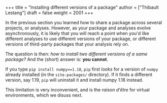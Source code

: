 +++
title = "Installing different versions of a package"
author = ["Thibault Lestang"]
draft = false
weight = 2001
+++

In the previous section you learned how to share a package across several projects, or analyses.
However, as your package and analyses evolve asynchronously, it is likely that you will reach a point when
you'd like different analyses to use different versions of your package, or different versions of third-party
packages that your analysis rely on.

The question is then: _how to install two different versions of a same package?_
And the (short) answer is: **you cannot**.

If you type `pip install numpy==1.18`, `pip` first looks for a version
of `numpy` already installed (in the `site-packages/` directory).
If it finds a different version, say 1.19, `pip` will uninstall it and
install numpy 1.18 instead.

This limitation is very inconvenient, and is the _raison d'être_ for virtual environments, which we disuss next.
